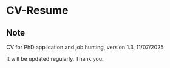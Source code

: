 # CV-Resume

## Note

CV for PhD application and job hunting, version 1.3, 11/07/2025

It will be updated regularly. Thank you.
